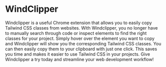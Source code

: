 # WindClipper

Windclipper is a useful Chrome extension that allows you to easily copy Tailwind CSS classes from websites. With Windclipper, you no longer have to manually search through code or inspect elements to find the right classes for your project. Simply hover over the element you want to copy and Windclipper will show you the corresponding Tailwind CSS classes. You can then easily copy them to your clipboard with just one click. This saves you time and makes it easier to use Tailwind CSS in your projects. Give Windclipper a try today and streamline your web development workflow!


